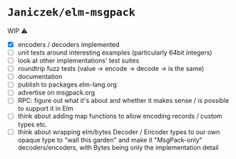 # `Janiczek/elm-msgpack`

WIP :warning:

- [x] encoders / decoders implemented
- [ ] unit tests around interesting examples (particularly 64bit integers)
- [ ] look at other implementations' test suites
- [ ] roundtrip fuzz tests (value -> encode -> decode -> is the same)
- [ ] documentation
- [ ] publish to packages.elm-lang.org
- [ ] advertise on msgpack.org
- [ ] RPC: figure out what it's about and whether it makes sense / is possible to support it in Elm
- [ ] think about adding map functions to allow encoding records / custom types etc.
- [ ] think about wrapping elm/bytes Decoder / Encoder types to our own opaque type to "wall this garden" and make it "MsgPack-only" decoders/encoders, with Bytes being only the implementation detail
